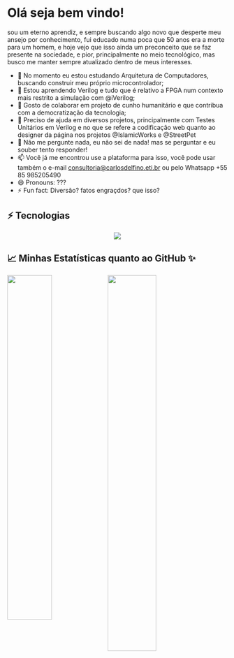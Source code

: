 Olá seja bem vindo!
===================

sou um eterno aprendiz, e sempre buscando algo novo que desperte meu ansejo por conhecimento, fui educado numa poca que 50 anos era a morte para um homem, e hoje vejo que isso ainda  um preconceito que se faz presente na sociedade, e pior, principalmente no meio tecnológico, mas busco me manter sempre atualizado dentro de meus interesses.

- 🔭 No momento eu estou estudando Arquitetura de Computadores, buscando construir meu próprio microcontrolador;
- 🌱 Estou aprendendo Verilog e tudo que é relativo a FPGA num contexto mais restrito a simulação com @iVerilog;
- 👯 Gosto de colaborar em projeto de cunho humanitário e que contribua com a democratização da tecnologia;
- 🤔 Preciso de ajuda em diversos projetos, principalmente com Testes Unitários em Verilog e no que se refere a codificação web quanto ao designer da página nos projetos @IslamicWorks e @StreetPet
- 💬 Não me pergunte nada, eu não sei de nada! mas se perguntar e eu souber tento responder!
- 📫 Você já me encontrou use a plataforma para isso, você pode usar também o e-mail consultoria@carlosdelfino.eti.br ou pelo Whatsapp +55 85 985205490
- 😄 Pronouns: ???
- ⚡ Fun fact: Diversão? fatos engraçdos? que isso?

## ⚡ Tecnologias

<div align="center">
  <img src="https://skillicons.dev/icons?i=html,angular,js,typescript,java,python,firebase,verilog,mysql,eclipse,git,github,gitlab"></img>
</div>
  

## 📈 Minhas Estatísticas quanto ao GitHub ✨


<img align="left" width="45%" src="https://github-readme-stats.vercel.app/api?username=carlosdelfino&show_icons=true&theme=merko"></img>

<img width="47%" src="https://github-readme-stats.vercel.app/api/top-langs/?username=carlosdelfino&layout=compact&theme=merko"></img>
